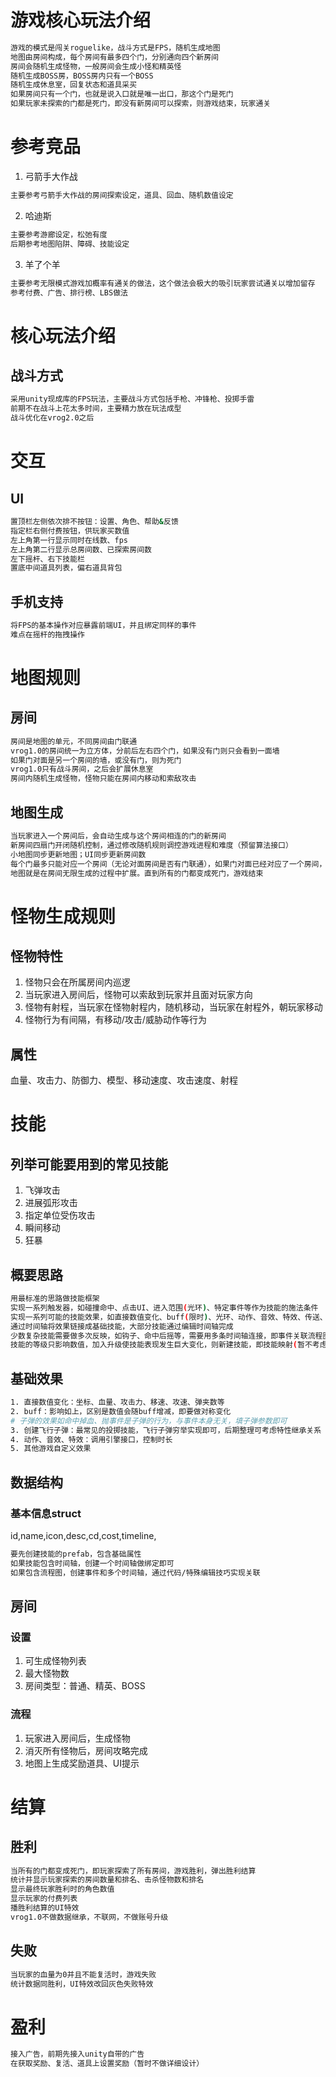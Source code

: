 # 游戏核心玩法介绍
```sh
游戏的模式是闯关roguelike，战斗方式是FPS，随机生成地图
地图由房间构成，每个房间有最多四个门，分别通向四个新房间
房间会随机生成怪物，一般房间会生成小怪和精英怪
随机生成BOSS房，BOSS房内只有一个BOSS
随机生成休息室，回复状态和道具采买
如果房间只有一个门，也就是说入口就是唯一出口，那这个门是死门
如果玩家未探索的门都是死门，即没有新房间可以探索，则游戏结束，玩家通关
```
# 参考竞品
1. 弓箭手大作战
```sh
主要参考弓箭手大作战的房间探索设定，道具、回血、随机数值设定
```
2. 哈迪斯
```sh
主要参考游廊设定，松弛有度
后期参考地图陷阱、障碍、技能设定
```
3. 羊了个羊
```sh
主要参考无限模式游戏加概率有通关的做法，这个做法会极大的吸引玩家尝试通关以增加留存
参考付费、广告、排行榜、LBS做法
```
# 核心玩法介绍
## 战斗方式
```sh
采用unity现成库的FPS玩法，主要战斗方式包括手枪、冲锋枪、投掷手雷
前期不在战斗上花太多时间，主要精力放在玩法成型
战斗优化在vrog2.0之后
```
# 交互
## UI
```sh
置顶栏左侧依次排不按钮：设置、角色、帮助&反馈
指定栏右侧付费按钮，供玩家买数值
左上角第一行显示同时在线数、fps
左上角第二行显示总房间数、已探索房间数
左下摇杆、右下技能栏
置底中间道具列表，偏右道具背包
```
## 手机支持
```sh
将FPS的基本操作对应暴露前端UI，并且绑定同样的事件
难点在摇杆的拖拽操作
```
# 地图规则
## 房间
```sh
房间是地图的单元，不同房间由门联通
vrog1.0的房间统一为立方体，分前后左右四个门，如果没有门则只会看到一面墙
如果门对面是另一个房间的墙，或没有门，则为死门
vrog1.0只有战斗房间，之后会扩展休息室
房间内随机生成怪物，怪物只能在房间内移动和索敌攻击
```
## 地图生成
```sh
当玩家进入一个房间后，会自动生成与这个房间相连的门的新房间
新房间四扇门开闭随机控制，通过修改随机规则调控游戏进程和难度（预留算法接口）
小地图同步更新地图；UI同步更新房间数
每个门最多只能对应一个房间（无论对面房间是否有门联通），如果门对面已经对应了一个房间，则不会再次生成房间
地图就是在房间无限生成的过程中扩展。直到所有的门都变成死门，游戏结束
```
# 怪物生成规则
## 怪物特性
1. 怪物只会在所属房间内巡逻
2. 当玩家进入房间后，怪物可以索敌到玩家并且面对玩家方向
3. 怪物有射程，当玩家在怪物射程内，随机移动，当玩家在射程外，朝玩家移动
4. 怪物行为有间隔，有移动/攻击/威胁动作等行为
## 属性
血量、攻击力、防御力、模型、移动速度、攻击速度、射程
# 技能
## 列举可能要用到的常见技能
1. 飞弹攻击
2. 进展弧形攻击
3. 指定单位受伤攻击
4. 瞬间移动
5. 狂暴
## 概要思路
```sh
用最标准的思路做技能框架
实现一系列触发器，如碰撞命中、点击UI、进入范围(光环)、特定事件等作为技能的施法条件
实现一系列可能的技能效果，如直接数值变化、buff(限时)、光环、动作、音效、特效、传送、聊天等
通过时间轴将效果链接成基础技能，大部分技能通过编辑时间轴完成
少数复杂技能需要做多次反映，如钩子、命中后摇等，需要用多条时间轴连接，即事件关联流程图分支
技能的等级只影响数值，加入升级使技能表现发生巨大变化，则新建技能，即技能映射(暂不考虑)
```
## 基础效果
```sh
1. 直接数值变化：坐标、血量、攻击力、移速、攻速、弹夹数等
2. buff：影响如上，区别是数值会随buff增减，即要做对称变化
# 子弹的效果如命中掉血、抛事件是子弹的行为，与事件本身无关，填子弹参数即可
3. 创建飞行子弹：最常见的投掷技能，飞行子弹穷举实现即可，后期整理可考虑特性继承关系
4. 动作、音效、特效：调用引擎接口，控制时长
5. 其他游戏自定义效果
```
## 数据结构
### 基本信息struct
id,name,icon,desc,cd,cost,timeline,
```sh
要先创建技能的prefab，包含基础属性
如果技能包含时间轴，创建一个时间轴做绑定即可
如果包含流程图，创建事件和多个时间轴，通过代码/特殊编辑技巧实现关联
```
## 房间
### 设置
1. 可生成怪物列表
2. 最大怪物数
3. 房间类型：普通、精英、BOSS
### 流程
1. 玩家进入房间后，生成怪物
2. 消灭所有怪物后，房间攻略完成
3. 地图上生成奖励道具、UI提示
# 结算
## 胜利
```sh
当所有的门都变成死门，即玩家探索了所有房间，游戏胜利，弹出胜利结算
统计并显示玩家探索的房间数量和排名、击杀怪物数和排名
显示最终玩家胜利时的角色数值
显示玩家的付费列表
播胜利结算的UI特效
vrog1.0不做数据继承，不联网，不做账号升级
```
## 失败
```sh
当玩家的血量为0并且不能复活时，游戏失败
统计数据同胜利，UI特效改回灰色失败特效
```
# 盈利
```sh
接入广告，前期先接入unity自带的广告
在获取奖励、复活、道具上设置奖励（暂时不做详细设计）
```